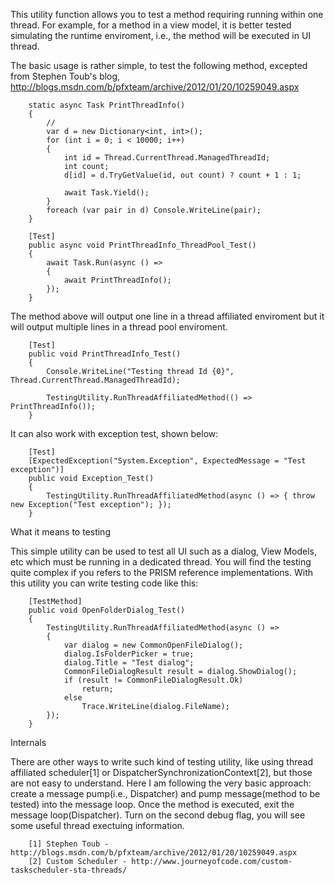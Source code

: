 This utility function allows you to test a method requiring running within one thread. For example, for a method in a view model, it is better tested simulating the runtime enviroment, i.e., the method will be executed in UI thread.

The basic usage is rather simple, to test the following method, excepted from Stephen Toub's blog, http://blogs.msdn.com/b/pfxteam/archive/2012/01/20/10259049.aspx

        static async Task PrintThreadInfo()
        {
            //
            var d = new Dictionary<int, int>();
            for (int i = 0; i < 10000; i++)
            {
                int id = Thread.CurrentThread.ManagedThreadId;
                int count;
                d[id] = d.TryGetValue(id, out count) ? count + 1 : 1;

                await Task.Yield();
            }
            foreach (var pair in d) Console.WriteLine(pair);
        }
        
        [Test]
        public async void PrintThreadInfo_ThreadPool_Test()
        {
            await Task.Run(async () =>
            {
                await PrintThreadInfo();
            });
        }

The method above will output one line in a thread affiliated enviroment but it will output multiple lines in a thread pool enviroment.

        [Test]
        public void PrintThreadInfo_Test()
        {
            Console.WriteLine("Testing thread Id {0}", Thread.CurrentThread.ManagedThreadId);

            TestingUtility.RunThreadAffiliatedMethod(() => PrintThreadInfo());
        }
        
It can also work with exception test, shown below:

        [Test]
        [ExpectedException("System.Exception", ExpectedMessage = "Test exception")]
        public void Exception_Test()
        {
            TestingUtility.RunThreadAffiliatedMethod(async () => { throw new Exception("Test exception"); });
        }

What it means to testing

This simple utility can be used to test all UI such as a dialog, View Models, etc which must be running in a dedicated thread. You will find the testing quite complex if you refers to the PRISM reference implementations. With this utility you can write testing code like this:

        [TestMethod]
        public void OpenFolderDialog_Test()
        {
            TestingUtility.RunThreadAffiliatedMethod(async () =>
            {
                var dialog = new CommonOpenFileDialog();
                dialog.IsFolderPicker = true;
                dialog.Title = "Test dialog";
                CommonFileDialogResult result = dialog.ShowDialog();
                if (result != CommonFileDialogResult.Ok)
                    return;
                else
                    Trace.WriteLine(dialog.FileName);
            });
        }


Internals

There are other ways to write such kind of testing utility, like using thread affiliated scheduler[1] or DispatcherSynchronizationContext[2], but those are not easy to understand. Here I am following the very basic approach: create a message pump(i.e., Dispatcher) and pump message(method to be tested) into the message loop. Once the method is executed, exit the message loop(Dispatcher). Turn on the second debug flag, you will see some useful thread exectuing information.

        [1] Stephen Toub - http://blogs.msdn.com/b/pfxteam/archive/2012/01/20/10259049.aspx 
        [2] Custom Scheduler - http://www.journeyofcode.com/custom-taskscheduler-sta-threads/
